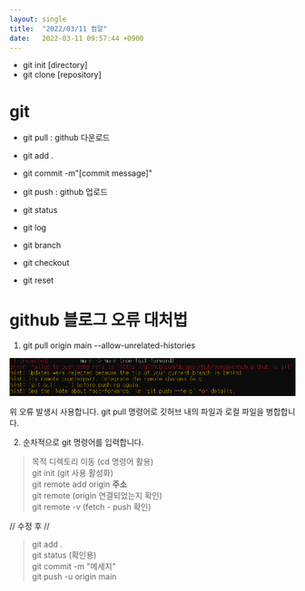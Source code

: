```yaml
---
layout: single
title:  "2022/03/11 컴알"
date:   2022-03-11 09:57:44 +0900
---
```



* git init [directory]
* git clone [repository]

# git 

* git pull : github 다운로드
* git add .
* git commit -m"[commit message]" 
* git push : github 업로드

* git status
* git log

* git branch
* git checkout
* git reset

# github 블로그 오류 대처법
1. git pull origin main --allow-unrelated-histories   


![error](https://github.com/donggyunhuh/donggyunhuh.github.io/blob/main/error1.png?raw=true)

위 오류 발생시 사용합니다. git pull 명령어로 깃허브 내의 파일과 로컬 파일을 병합합니다.  
  
  
2. 순차적으로 git 명령어를 입력합니다.  
>목적 디렉토리 이동 (cd 명령어 활용)  
>git init (git 사용 활성화)  
>git remote add origin **주소**   
>git remote (origin 연결되었는지 확인)  
>git remote -v (fetch - push 확인)  

// 수정 후 //

> git add .  
>git status (확인용)  
>git commit -m "메세지"  
>git push -u origin main     
